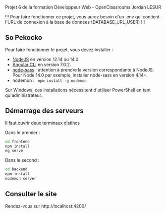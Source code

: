 Projet 6 de la formation Développeur Web - OpenClassrooms
Jordan LESUR

!!! Pour faire fonctionner ce projet, vous aurez besoin d'un .env qui contient l'URL de connexion à la base de données (DATABASE_URL_USER) !!!

## So Pekocko

Pour faire fonctionner le projet, vous devez installer :
- [NodeJS](https://nodejs.org/en/download/) en version 12.14 ou 14.0 
- [Angular CLI](https://github.com/angular/angular-cli) en version 7.0.2.
- [node-sass](https://www.npmjs.com/package/node-sass) : attention à prendre la version correspondante à NodeJS. Pour Node 14.0 par exemple, installer node-sass en version 4.14+.
- nodemon : ``` npm install -g nodemon```

Sur Windows, ces installations nécessitent d'utiliser PowerShell en tant qu'administrateur.

## Démarrage des serveurs

Il faut ouvrir deux terminaux distincs

Dans le premier :
```bash
cd frontend
npm install
ng serve
```

Dans le second :
```bash
cd backend
npm install
nodemon server
```

## Consulter le site

Rendez-vous sur http://localhost:4200/
